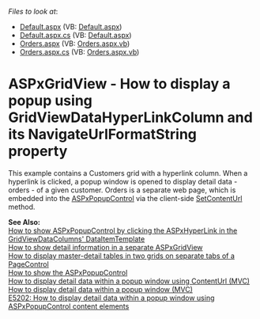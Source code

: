 <!-- default file list -->
*Files to look at*:

* [Default.aspx](./CS/ShowDetailInPopup/Default.aspx) (VB: [Default.aspx](./VB/ShowDetailInPopup/Default.aspx))
* [Default.aspx.cs](./CS/ShowDetailInPopup/Default.aspx.cs) (VB: [Default.aspx](./VB/ShowDetailInPopup/Default.aspx))
* [Orders.aspx](./CS/ShowDetailInPopup/Orders.aspx) (VB: [Orders.aspx.vb](./VB/ShowDetailInPopup/Orders.aspx.vb))
* [Orders.aspx.cs](./CS/ShowDetailInPopup/Orders.aspx.cs) (VB: [Orders.aspx.vb](./VB/ShowDetailInPopup/Orders.aspx.vb))
<!-- default file list end -->
# ASPxGridView - How to display a popup using GridViewDataHyperLinkColumn and its NavigateUrlFormatString property


<p>This example contains a Customers grid with a hyperlink column. When a hyperlink is clicked, a popup window is opened to display detail data - orders - of a given customer. Orders is a separate web page, which is embedded into the <a href="http://documentation.devexpress.com/#AspNet/clsDevExpressWebASPxPopupControlASPxPopupControltopic"><u>ASPxPopupControl</u></a> via the client-side <a href="http://documentation.devexpress.com/#AspNet/DevExpressWebASPxPopupControlScriptsASPxClientPopupControlBase_SetContentUrltopic"><u>SetContentUrl</u></a> method.</p>
<p><strong>See Also:<br /> </strong><a href="https://www.devexpress.com/Support/Center/p/E2270">How to show ASPxPopupControl by clicking the ASPxHyperLink in the GridViewDataColumns' DataItemTemplate</a><br /> <a href="https://www.devexpress.com/Support/Center/p/E70">How to show detail information in a separate ASPxGridView</a><br /> <a href="https://www.devexpress.com/Support/Center/p/E1285">How to display master-detail tables in two grids on separate tabs of a PageControl</a><br /> <a href="https://www.devexpress.com/Support/Center/p/E55">How to show the ASPxPopupControl</a><br /> <a href="https://www.devexpress.com/Support/Center/p/E20051">How to display detail data within a popup window using ContentUrl (MVC)</a><br /> <a href="https://www.devexpress.com/Support/Center/p/E20052">How to display detail data within a popup window (MVC)</a><u><br /> </u><a href="https://www.devexpress.com/Support/Center/p/E5202">E5202: How to display detail data within a popup window using ASPxPopupControl content elements</a></p>

<br/>


